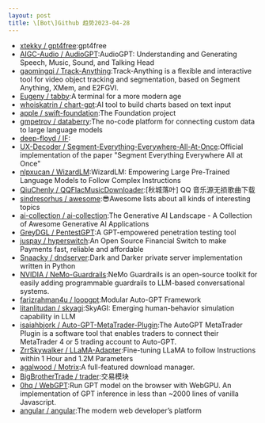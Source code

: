 ```yaml
---
layout: post
title: \[Bot\]Github 趋势2023-04-28
---
```


* [xtekky / gpt4free](https://github.com/xtekky/gpt4free):gpt4free
* [AIGC-Audio / AudioGPT](https://github.com/AIGC-Audio/AudioGPT):AudioGPT: Understanding and Generating Speech, Music, Sound, and Talking Head
* [gaomingqi / Track-Anything](https://github.com/gaomingqi/Track-Anything):Track-Anything is a flexible and interactive tool for video object tracking and segmentation, based on Segment Anything, XMem, and E2FGVI.
* [Eugeny / tabby](https://github.com/Eugeny/tabby):A terminal for a more modern age
* [whoiskatrin / chart-gpt](https://github.com/whoiskatrin/chart-gpt):AI tool to build charts based on text input
* [apple / swift-foundation](https://github.com/apple/swift-foundation):The Foundation project
* [gmpetrov / databerry](https://github.com/gmpetrov/databerry):The no-code platform for connecting custom data to large language models
* [deep-floyd / IF](https://github.com/deep-floyd/IF):
* [UX-Decoder / Segment-Everything-Everywhere-All-At-Once](https://github.com/UX-Decoder/Segment-Everything-Everywhere-All-At-Once):Official implementation of the paper "Segment Everything Everywhere All at Once"
* [nlpxucan / WizardLM](https://github.com/nlpxucan/WizardLM):WizardLM: Empowering Large Pre-Trained Language Models to Follow Complex Instructions
* [QiuChenly / QQFlacMusicDownloader](https://github.com/QiuChenly/QQFlacMusicDownloader):[秋城落叶] QQ 音乐源无损歌曲下载
* [sindresorhus / awesome](https://github.com/sindresorhus/awesome):😎Awesome lists about all kinds of interesting topics
* [ai-collection / ai-collection](https://github.com/ai-collection/ai-collection):The Generative AI Landscape - A Collection of Awesome Generative AI Applications
* [GreyDGL / PentestGPT](https://github.com/GreyDGL/PentestGPT):A GPT-empowered penetration testing tool
* [juspay / hyperswitch](https://github.com/juspay/hyperswitch):An Open Source Financial Switch to make Payments fast, reliable and affordable
* [Snaacky / dndserver](https://github.com/Snaacky/dndserver):Dark and Darker private server implementation written in Python
* [NVIDIA / NeMo-Guardrails](https://github.com/NVIDIA/NeMo-Guardrails):NeMo Guardrails is an open-source toolkit for easily adding programmable guardrails to LLM-based conversational systems.
* [farizrahman4u / loopgpt](https://github.com/farizrahman4u/loopgpt):Modular Auto-GPT Framework
* [litanlitudan / skyagi](https://github.com/litanlitudan/skyagi):SkyAGI: Emerging human-behavior simulation capability in LLM
* [isaiahbjork / Auto-GPT-MetaTrader-Plugin](https://github.com/isaiahbjork/Auto-GPT-MetaTrader-Plugin):The AutoGPT MetaTrader Plugin is a software tool that enables traders to connect their MetaTrader 4 or 5 trading account to Auto-GPT.
* [ZrrSkywalker / LLaMA-Adapter](https://github.com/ZrrSkywalker/LLaMA-Adapter):Fine-tuning LLaMA to follow Instructions within 1 Hour and 1.2M Parameters
* [agalwood / Motrix](https://github.com/agalwood/Motrix):A full-featured download manager.
* [BigBrotherTrade / trader](https://github.com/BigBrotherTrade/trader):交易模块
* [0hq / WebGPT](https://github.com/0hq/WebGPT):Run GPT model on the browser with WebGPU. An implementation of GPT inference in less than ~2000 lines of vanilla Javascript.
* [angular / angular](https://github.com/angular/angular):The modern web developer’s platform
